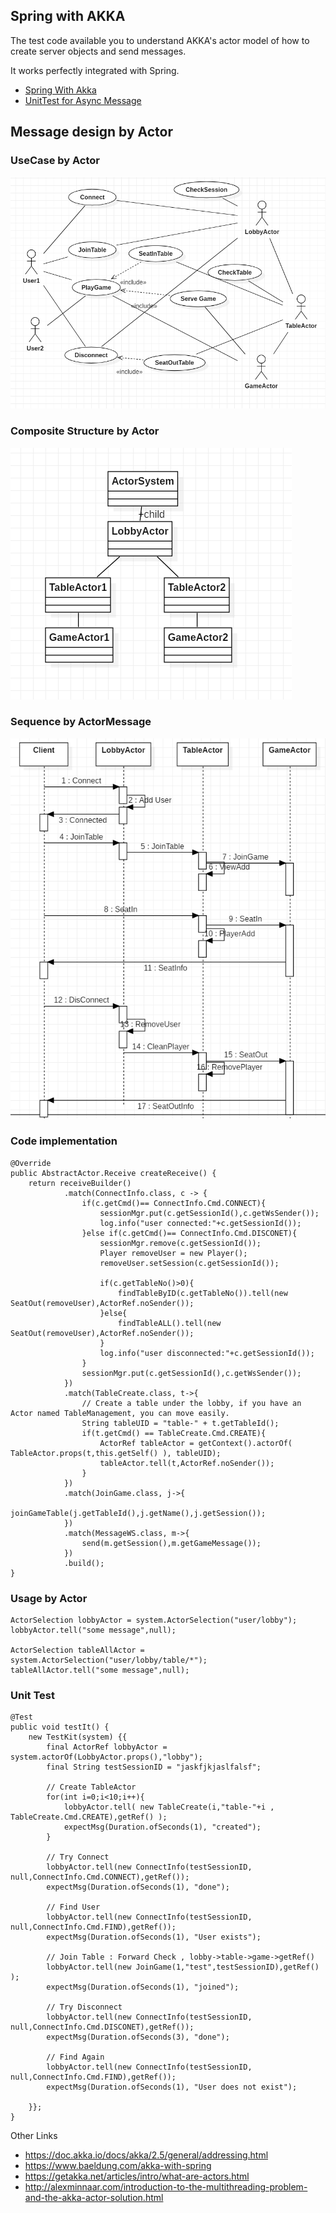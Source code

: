 
## Spring with AKKA

The test code available you to understand AKKA's actor model of how to create server objects and send messages.

It works perfectly integrated with Spring.

- [Spring With Akka](../../../../../../../../src/test/java/com/vgw/demo/gameweb/SpringAkkaIntegrationTest.java)
- [UnitTest for Async Message](../../../../../../../../src/test/java/com/vgw/demo/gameweb/actor)

## Message design by Actor

### UseCase by Actor

![image](../../../../../../../../doc/actordiagram.png)

### Composite Structure by Actor

![image2](../../../../../../../../doc/actor-composites.png)

### Sequence by ActorMessage

![image3](../../../../../../../../doc/actor-sequence.png)

### Code implementation
    @Override
    public AbstractActor.Receive createReceive() {
        return receiveBuilder()
                .match(ConnectInfo.class, c -> {
                    if(c.getCmd()== ConnectInfo.Cmd.CONNECT){
                        sessionMgr.put(c.getSessionId(),c.getWsSender());
                        log.info("user connected:"+c.getSessionId());
                    }else if(c.getCmd()== ConnectInfo.Cmd.DISCONET){
                        sessionMgr.remove(c.getSessionId());
                        Player removeUser = new Player();
                        removeUser.setSession(c.getSessionId());
     
                        if(c.getTableNo()>0){
                            findTableByID(c.getTableNo()).tell(new SeatOut(removeUser),ActorRef.noSender());
                        }else{
                            findTableALL().tell(new SeatOut(removeUser),ActorRef.noSender());
                        }
                        log.info("user disconnected:"+c.getSessionId());
                    }
                    sessionMgr.put(c.getSessionId(),c.getWsSender());
                })
                .match(TableCreate.class, t->{
                    // Create a table under the lobby, if you have an Actor named TableManagement, you can move easily.
                    String tableUID = "table-" + t.getTableId();
                    if(t.getCmd() == TableCreate.Cmd.CREATE){
                        ActorRef tableActor = getContext().actorOf( TableActor.props(t,this.getSelf() ), tableUID);
                        tableActor.tell(t,ActorRef.noSender());
                    }
                })
                .match(JoinGame.class, j->{
                    joinGameTable(j.getTableId(),j.getName(),j.getSession());
                })
                .match(MessageWS.class, m->{
                    send(m.getSession(),m.getGameMessage());
                })
                .build();
    }

### Usage by Actor

    ActorSelection lobbyActor = system.ActorSelection("user/lobby");
    lobbyActor.tell("some message",null);
     
    ActorSelection tableAllActor = system.ActorSelection("user/lobby/table/*");
    tableAllActor.tell("some message",null);

### Unit Test
    @Test
    public void testIt() {
        new TestKit(system) {{
            final ActorRef lobbyActor = system.actorOf(LobbyActor.props(),"lobby");
            final String testSessionID = "jaskfjkjaslfalsf";

            // Create TableActor
            for(int i=0;i<10;i++){
                lobbyActor.tell( new TableCreate(i,"table-"+i , TableCreate.Cmd.CREATE),getRef() );
                expectMsg(Duration.ofSeconds(1), "created");
            }

            // Try Connect
            lobbyActor.tell(new ConnectInfo(testSessionID, null,ConnectInfo.Cmd.CONNECT),getRef());
            expectMsg(Duration.ofSeconds(1), "done");

            // Find User
            lobbyActor.tell(new ConnectInfo(testSessionID, null,ConnectInfo.Cmd.FIND),getRef());
            expectMsg(Duration.ofSeconds(1), "User exists");

            // Join Table : Forward Check , lobby->table->game->getRef()
            lobbyActor.tell(new JoinGame(1,"test",testSessionID),getRef() );
            expectMsg(Duration.ofSeconds(1), "joined");

            // Try Disconnect
            lobbyActor.tell(new ConnectInfo(testSessionID, null,ConnectInfo.Cmd.DISCONET),getRef());
            expectMsg(Duration.ofSeconds(3), "done");

            // Find Again
            lobbyActor.tell(new ConnectInfo(testSessionID, null,ConnectInfo.Cmd.FIND),getRef());
            expectMsg(Duration.ofSeconds(1), "User does not exist");

        }};
    }


Other Links

- https://doc.akka.io/docs/akka/2.5/general/addressing.html
- https://www.baeldung.com/akka-with-spring
- https://getakka.net/articles/intro/what-are-actors.html
- http://alexminnaar.com/introduction-to-the-multithreading-problem-and-the-akka-actor-solution.html
